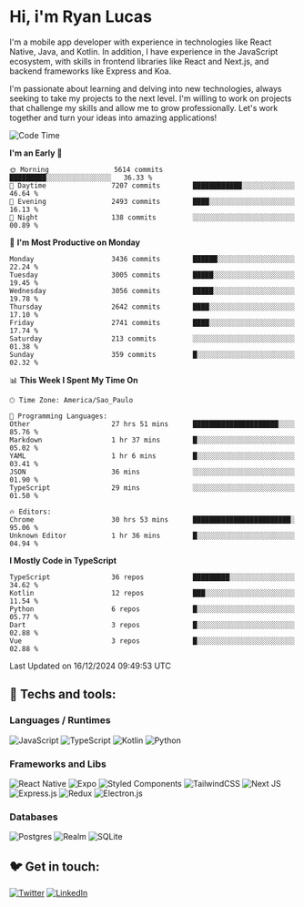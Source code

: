 # Hi, i'm Ryan Lucas

I'm a mobile app developer with experience in technologies like React Native, Java, and Kotlin.
In addition, I have experience in the JavaScript ecosystem, with skills in frontend libraries like React and Next.js, and backend frameworks like Express and Koa.

I'm passionate about learning and delving into new technologies, always seeking to take my projects to the next level. I'm willing to work on projects that challenge my skills and allow me to grow professionally. Let's work together and turn your ideas into amazing applications!


<!--START_SECTION:waka-->
![Code Time](http://img.shields.io/badge/Code%20Time-929%20hrs%2052%20mins-blue)

**I'm an Early 🐤** 

```text
🌞 Morning                5614 commits        █████████░░░░░░░░░░░░░░░░   36.33 % 
🌆 Daytime                7207 commits        ████████████░░░░░░░░░░░░░   46.64 % 
🌃 Evening                2493 commits        ████░░░░░░░░░░░░░░░░░░░░░   16.13 % 
🌙 Night                  138 commits         ░░░░░░░░░░░░░░░░░░░░░░░░░   00.89 % 
```
📅 **I'm Most Productive on Monday** 

```text
Monday                   3436 commits        ██████░░░░░░░░░░░░░░░░░░░   22.24 % 
Tuesday                  3005 commits        █████░░░░░░░░░░░░░░░░░░░░   19.45 % 
Wednesday                3056 commits        █████░░░░░░░░░░░░░░░░░░░░   19.78 % 
Thursday                 2642 commits        ████░░░░░░░░░░░░░░░░░░░░░   17.10 % 
Friday                   2741 commits        ████░░░░░░░░░░░░░░░░░░░░░   17.74 % 
Saturday                 213 commits         ░░░░░░░░░░░░░░░░░░░░░░░░░   01.38 % 
Sunday                   359 commits         █░░░░░░░░░░░░░░░░░░░░░░░░   02.32 % 
```


📊 **This Week I Spent My Time On** 

```text
🕑︎ Time Zone: America/Sao_Paulo

💬 Programming Languages: 
Other                    27 hrs 51 mins      █████████████████████░░░░   85.76 % 
Markdown                 1 hr 37 mins        █░░░░░░░░░░░░░░░░░░░░░░░░   05.02 % 
YAML                     1 hr 6 mins         █░░░░░░░░░░░░░░░░░░░░░░░░   03.41 % 
JSON                     36 mins             ░░░░░░░░░░░░░░░░░░░░░░░░░   01.90 % 
TypeScript               29 mins             ░░░░░░░░░░░░░░░░░░░░░░░░░   01.50 % 

🔥 Editors: 
Chrome                   30 hrs 53 mins      ████████████████████████░   95.06 % 
Unknown Editor           1 hr 36 mins        █░░░░░░░░░░░░░░░░░░░░░░░░   04.94 % 
```

**I Mostly Code in TypeScript** 

```text
TypeScript               36 repos            █████████░░░░░░░░░░░░░░░░   34.62 % 
Kotlin                   12 repos            ███░░░░░░░░░░░░░░░░░░░░░░   11.54 % 
Python                   6 repos             █░░░░░░░░░░░░░░░░░░░░░░░░   05.77 % 
Dart                     3 repos             █░░░░░░░░░░░░░░░░░░░░░░░░   02.88 % 
Vue                      3 repos             █░░░░░░░░░░░░░░░░░░░░░░░░   02.88 % 
```




 Last Updated on 16/12/2024 09:49:53 UTC
<!--END_SECTION:waka-->

## 🔧 Techs and tools: 

### Languages / Runtimes
![JavaScript](https://img.shields.io/badge/javascript-%23323330.svg?style=for-the-badge&logo=javascript&logoColor=%23F7DF1E)
![TypeScript](https://img.shields.io/badge/typescript-%23007ACC.svg?style=for-the-badge&logo=typescript&logoColor=white)
![Kotlin](https://img.shields.io/badge/kotlin-%230095D5.svg?style=for-the-badge&logo=kotlin&logoColor=white) ![Python](https://img.shields.io/badge/python-3670A0?style=for-the-badge&logo=python&logoColor=ffdd54)

### Frameworks and Libs
![React Native](https://img.shields.io/badge/react_native-%2320232a.svg?style=for-the-badge&logo=react&logoColor=%2361DAFB)
![Expo](https://img.shields.io/badge/expo-1C1E24?style=for-the-badge&logo=expo&logoColor=#D04A37)
![Styled Components](https://img.shields.io/badge/styled--components-DB7093?style=for-the-badge&logo=styled-components&logoColor=white)
![TailwindCSS](https://img.shields.io/badge/tailwindcss-%2338B2AC.svg?style=for-the-badge&logo=tailwind-css&logoColor=white)
![Next JS](https://img.shields.io/badge/Next-black?style=for-the-badge&logo=next.js&logoColor=white)
![Express.js](https://img.shields.io/badge/express.js-%23404d59.svg?style=for-the-badge&logo=express&logoColor=%2361DAFB)
![Redux](https://img.shields.io/badge/redux-%23593d88.svg?style=for-the-badge&logo=redux&logoColor=white)
![Electron.js](https://img.shields.io/badge/Electron-191970?style=for-the-badge&logo=Electron&logoColor=white)

### Databases
![Postgres](https://img.shields.io/badge/postgres-%23316192.svg?style=for-the-badge&logo=postgresql&logoColor=white)
![Realm](https://img.shields.io/badge/Realm-39477F?style=for-the-badge&logo=realm&logoColor=white)
![SQLite](https://img.shields.io/badge/sqlite-%2307405e.svg?style=for-the-badge&logo=sqlite&logoColor=white)

## 🐦 Get in touch:

[![Twitter](https://img.shields.io/badge/Twitter-%231DA1F2.svg?style=for-the-badge&logo=Twitter&logoColor=white)](https://twitter.com/ryangst_)
[![LinkedIn](https://img.shields.io/badge/linkedin-%230077B5.svg?style=for-the-badge&logo=linkedin&logoColor=white)](https://www.linkedin.com/in/ryan-lucas-machado/)
